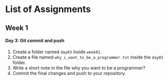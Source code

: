 # List of Assignments

## Week 1

#### Day 3: Git commit and push
1) Create a folder named `day03` inside `week01`.
2) Create a file named `why_i_want_to_be_a_programmer.txt` inside the `day03` folder.
3) Write a short note in the file why you want to be a programmer?
4) Commit the final changes and push to your repository.
